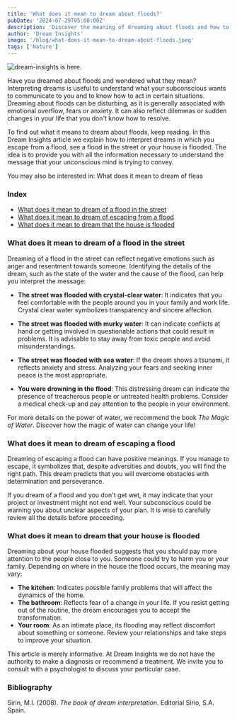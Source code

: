 ```yaml
---
title: 'What does it mean to dream about floods?'
pubDate: '2024-07-29T05:00:00Z'
description: 'Discover the meaning of dreaming about floods and how to interpret the different situations that appear in these dreams.'
author: 'Dream Insights'
image: '/blog/what-does-it-mean-to-dream-about-floods.jpeg'
tags: ['Nature']
---
```


![dream-insights is here.](/blog/what-does-it-mean-to-dream-about-floods.jpeg)

Have you dreamed about floods and wondered what they mean? Interpreting dreams is useful to understand what your subconscious wants to communicate to you and to know how to act in certain situations. Dreaming about floods can be disturbing, as it is generally associated with emotional overflow, fears or anxiety. It can also reflect dilemmas or sudden changes in your life that you don't know how to resolve.

To find out what it means to dream about floods, keep reading. In this Dream Insights article we explain how to interpret dreams in which you escape from a flood, see a flood in the street or your house is flooded. The idea is to provide you with all the information necessary to understand the message that your unconscious mind is trying to convey.

You may also be interested in: 
What does it mean to dream of fleas

### Index

- [What does it mean to dream of a flood in the street](#what-does-it-mean-to-dream-of-a-flood-in-the-street)
- [What does it mean to dream of escaping from a flood](#what-does-it-mean-to-dream-of-escaping-from-a-flood)
- [What does it mean to dream that the house is flooded](#what-does-it-mean-to-dream-that-the-house-is-flooded)

### What does it mean to dream of a flood in the street

Dreaming of a flood in the street can reflect negative emotions such as anger and resentment towards someone. Identifying the details of the dream, such as the state of the water and the cause of the flood, can help you interpret the message:

- **The street was flooded with crystal-clear water**: It indicates that you feel comfortable with the people around you in your family and work life. Crystal clear water symbolizes transparency and sincere affection.
- **The street was flooded with murky water**: It can indicate conflicts at hand or getting involved in questionable actions that could result in problems. It is advisable to stay away from toxic people and avoid misunderstandings.
- **The street was flooded with sea water**: If the dream shows a tsunami, it reflects anxiety and stress. Analyzing your fears and seeking inner peace is the most appropriate. 

- **You were drowning in the flood**: This distressing dream can indicate the presence of treacherous people or untreated health problems. Consider a medical check-up and pay attention to the people in your environment.

For more details on the power of water, we recommend the book *The Magic of Water*. Discover how the magic of water can change your life!

### What does it mean to dream of escaping a flood

Dreaming of escaping a flood can have positive meanings. If you manage to escape, it symbolizes that, despite adversities and doubts, you will find the right path. This dream predicts that you will overcome obstacles with determination and perseverance.

If you dream of a flood and you don't get wet, it may indicate that your project or investment might not end well. Your subconscious could be warning you about unclear aspects of your plan. It is wise to carefully review all the details before proceeding.

### What does it mean to dream that your house is flooded

Dreaming about your house flooded suggests that you should pay more attention to the people close to you. Someone could try to harm you or your family. Depending on where in the house the flood occurs, the meaning may vary:

- **The kitchen**: Indicates possible family problems that will affect the dynamics of the home.
- **The bathroom**: Reflects fear of a change in your life. If you resist getting out of the routine, the dream encourages you to accept the transformation.
- **Your room**: As an intimate place, its flooding may reflect discomfort about something or someone. Review your relationships and take steps to improve your situation.

This article is merely informative. At Dream Insights we do not have the authority to make a diagnosis or recommend a treatment. We invite you to consult with a psychologist to discuss your particular case.

### Bibliography

Sirin, M.I. (2008). *The book of dream interpretation*. Editorial Sirio, S.A. Spain.